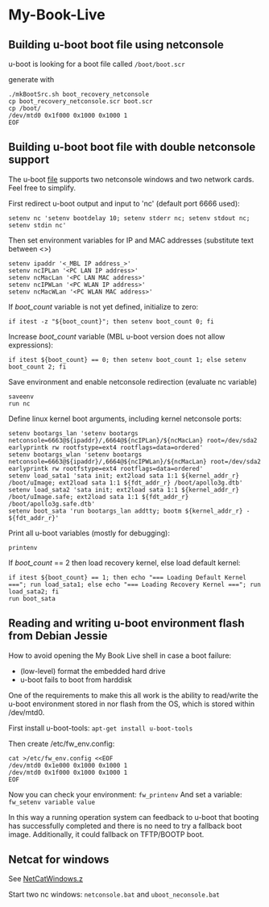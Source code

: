 # My-Book-Live
## Building u-boot boot file using netconsole ##

u-boot is looking for a boot file called `/boot/boot.scr`

generate with
```
./mkBootSrc.sh boot_recovery_netconsole
cp boot_recovery_netconsole.scr boot.scr
cp /boot/
/dev/mtd0 0x1f000 0x1000 0x1000 1 
EOF
```

## Building u-boot boot file with double netconsole support ##

The u-boot [file](https://github.com/ewaldc/My-Book-Live/blob/master/uboot/boot_recovery_netconsole.txt) supports two netconsole windows and two network cards. Feel free to simplify.

First redirect u-boot output and input to 'nc' (default port 6666 used):

`setenv nc 'setenv bootdelay 10; setenv stderr nc; setenv stdout nc; setenv stdin nc'`

Then set environment variables for IP and MAC addresses (substitute text between <>)
```
setenv ipaddr '<_MBL IP address_>'
setenv ncIPLan '<PC LAN IP address>'
setenv ncMacLan '<PC LAN MAC address>'
setenv ncIPWLan '<PC WLAN IP address>'
setenv ncMacWLan '<PC WLAN MAC address>'
```

If _boot_count_ variable is not yet defined, initialize to zero:

`if itest -z "${boot_count}"; then setenv boot_count 0; fi`  

Increase _boot_count_ variable (MBL u-boot version does not allow expressions):

`if itest ${boot_count} == 0; then setenv boot_count 1; else setenv boot_count 2; fi`

Save environment and enable netconsole redirection (evaluate nc variable)
```
saveenv
run nc
```

Define linux kernel boot arguments, including kernel netconsole ports:

```
setenv bootargs_lan 'setenv bootargs netconsole=6663@${ipaddr}/,6664@${ncIPLan}/${ncMacLan} root=/dev/sda2 earlyprintk rw rootfstype=ext4 rootflags=data=ordered'
setenv bootargs_wlan 'setenv bootargs netconsole=6663@${ipaddr}/,6664@${ncIPWLan}/${ncMacLan} root=/dev/sda2 earlyprintk rw rootfstype=ext4 rootflags=data=ordered'
setenv load_sata1 'sata init; ext2load sata 1:1 ${kernel_addr_r} /boot/uImage; ext2load sata 1:1 ${fdt_addr_r} /boot/apollo3g.dtb'
setenv load_sata2 'sata init; ext2load sata 1:1 ${kernel_addr_r} /boot/uImage.safe; ext2load sata 1:1 ${fdt_addr_r} /boot/apollo3g.safe.dtb'
setenv boot_sata 'run bootargs_lan addtty; bootm ${kernel_addr_r} - ${fdt_addr_r}'
```

Print all u-boot variables (mostly for debugging):

`printenv`

If _boot_count_ == 2 then load recovery kernel, else load default kernel:
```
if itest ${boot_count} == 1; then echo "=== Loading Default Kernel ==="; run load_sata1; else echo "=== Loading Recovery Kernel ==="; run load_sata2; fi
run boot_sata
```

## Reading and writing u-boot environment flash from Debian Jessie ##
How to avoid opening the My Book Live shell in case a boot failure:
* (low-level) format the embedded hard drive
* u-boot fails to boot from harddisk 

One of the requirements to make this all work is the ability to read/write the u-boot environment stored in nor flash from the OS, which is stored within /dev/mtd0.

First install u-boot-tools:
`apt-get install u-boot-tools`

Then create /etc/fw_env.config:

```
cat >/etc/fw_env.config <<EOF
/dev/mtd0 0x1e000 0x1000 0x1000 1
/dev/mtd0 0x1f000 0x1000 0x1000 1 
EOF
```

Now you can check your environment: 
`fw_printenv`
And set a variable: 
`fw_setenv variable value`

In this way a running operation system can feedback to u-boot that booting has successfully completed and there is no need to try a fallback boot image.  Additionally, it could fallback on TFTP/BOOTP boot.


## Netcat for windows ##
See [NetCatWindows.z](https://github.com/ewaldc/My-Book-Live/blob/master/uboot/NetCatWindows.7z)

Start two nc windows: `netconsole.bat` and `uboot_neconsole.bat`